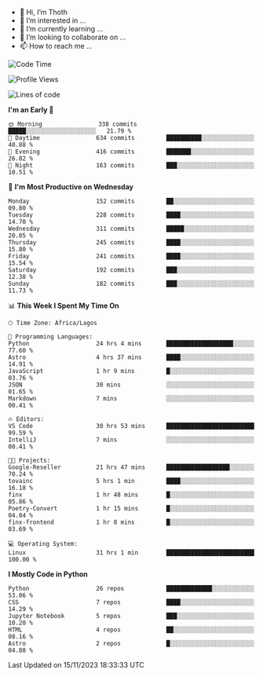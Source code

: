 <!---
thoth2357/thoth2357 is a ✨ special ✨ repository because its `README.md` (this file) appears on your GitHub profile.
You can click the Preview link to take a look at your changes.
--->

- 👋 Hi, I’m Thoth
- 👀 I’m interested in ...
- 🌱 I’m currently learning ...
- 💞️ I’m looking to collaborate on ...
- 📫 How to reach me ...




<!--START_SECTION:waka-->
![Code Time](http://img.shields.io/badge/Code%20Time-2%2C445%20hrs%2048%20mins-blue)

![Profile Views](http://img.shields.io/badge/Profile%20Views-0-blue)

![Lines of code](https://img.shields.io/badge/From%20Hello%20World%20I%27ve%20Written-30.2%20million%20lines%20of%20code-blue)

**I'm an Early 🐤** 

```text
🌞 Morning                338 commits         █████░░░░░░░░░░░░░░░░░░░░   21.79 % 
🌆 Daytime                634 commits         ██████████░░░░░░░░░░░░░░░   40.88 % 
🌃 Evening                416 commits         ███████░░░░░░░░░░░░░░░░░░   26.82 % 
🌙 Night                  163 commits         ███░░░░░░░░░░░░░░░░░░░░░░   10.51 % 
```
📅 **I'm Most Productive on Wednesday** 

```text
Monday                   152 commits         ██░░░░░░░░░░░░░░░░░░░░░░░   09.80 % 
Tuesday                  228 commits         ████░░░░░░░░░░░░░░░░░░░░░   14.70 % 
Wednesday                311 commits         █████░░░░░░░░░░░░░░░░░░░░   20.05 % 
Thursday                 245 commits         ████░░░░░░░░░░░░░░░░░░░░░   15.80 % 
Friday                   241 commits         ████░░░░░░░░░░░░░░░░░░░░░   15.54 % 
Saturday                 192 commits         ███░░░░░░░░░░░░░░░░░░░░░░   12.38 % 
Sunday                   182 commits         ███░░░░░░░░░░░░░░░░░░░░░░   11.73 % 
```


📊 **This Week I Spent My Time On** 

```text
🕑︎ Time Zone: Africa/Lagos

💬 Programming Languages: 
Python                   24 hrs 4 mins       ███████████████████░░░░░░   77.60 % 
Astro                    4 hrs 37 mins       ████░░░░░░░░░░░░░░░░░░░░░   14.91 % 
JavaScript               1 hr 9 mins         █░░░░░░░░░░░░░░░░░░░░░░░░   03.76 % 
JSON                     30 mins             ░░░░░░░░░░░░░░░░░░░░░░░░░   01.65 % 
Markdown                 7 mins              ░░░░░░░░░░░░░░░░░░░░░░░░░   00.41 % 

🔥 Editors: 
VS Code                  30 hrs 53 mins      █████████████████████████   99.59 % 
IntelliJ                 7 mins              ░░░░░░░░░░░░░░░░░░░░░░░░░   00.41 % 

🐱‍💻 Projects: 
Google-Reseller          21 hrs 47 mins      ██████████████████░░░░░░░   70.24 % 
tovainc                  5 hrs 1 min         ████░░░░░░░░░░░░░░░░░░░░░   16.18 % 
finx                     1 hr 48 mins        █░░░░░░░░░░░░░░░░░░░░░░░░   05.86 % 
Poetry-Convert           1 hr 15 mins        █░░░░░░░░░░░░░░░░░░░░░░░░   04.04 % 
finx-frontend            1 hr 8 mins         █░░░░░░░░░░░░░░░░░░░░░░░░   03.69 % 

💻 Operating System: 
Linux                    31 hrs 1 min        █████████████████████████   100.00 % 
```

**I Mostly Code in Python** 

```text
Python                   26 repos            █████████████░░░░░░░░░░░░   53.06 % 
CSS                      7 repos             ████░░░░░░░░░░░░░░░░░░░░░   14.29 % 
Jupyter Notebook         5 repos             ███░░░░░░░░░░░░░░░░░░░░░░   10.20 % 
HTML                     4 repos             ██░░░░░░░░░░░░░░░░░░░░░░░   08.16 % 
Astro                    2 repos             █░░░░░░░░░░░░░░░░░░░░░░░░   04.08 % 
```




 Last Updated on 15/11/2023 18:33:33 UTC
<!--END_SECTION:waka-->
<!--![](http://github-profile-summary-cards.vercel.app/api/cards/profile-details?username=thoth2357&theme=2077)

![](http://github-profile-summary-cards.vercel.app/api/cards/stats?username=thoth2357&theme=2077)![](http://github-profile-summary-cards.vercel.app/api/cards/productive-time?username=thoth2357&theme=2077&utcOffset=8) -->
